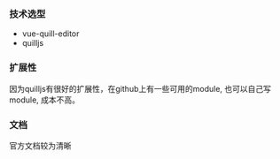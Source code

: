 ### 技术选型
- vue-quill-editor
- quilljs

### 扩展性
因为quilljs有很好的扩展性，在github上有一些可用的module, 也可以自己写module, 成本不高。

### 文档
官方文档较为清晰


